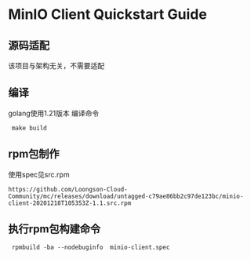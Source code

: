 # MinIO Client Quickstart Guide

## 源码适配
  该项目与架构无关，不需要适配

## 编译
  golang使用1.21版本
  编译命令
  ```
   make build
  ```

## rpm包制作
使用spec见src.rpm
  ```
  https://github.com/Loongson-Cloud-Community/mc/releases/download/untagged-c79ae86bb2c97de123bc/minio-client-20201218T105353Z-1.1.src.rpm
  ```
## 执行rpm包构建命令
  ```  
   rpmbuild -ba --nodebuginfo  minio-client.spec
  ```
